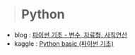 > # Python

- blog : [파이썬 기초 - 변수, 자료형, 사칙연산](https://blueconecell.tistory.com/8)
- kaggle : [Python basic (파이썬 기초)](https://www.kaggle.com/kimjeongyeon/python-basic/notebook)
